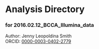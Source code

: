 # Analysis Directory 
### for 2016.02.12_BCCA_Illumina_data
Author: Jenny Leopoldina Smith<br>
ORCID: [0000-0003-0402-2779](https://orcid.org/0000-0003-0402-2779)
<br>